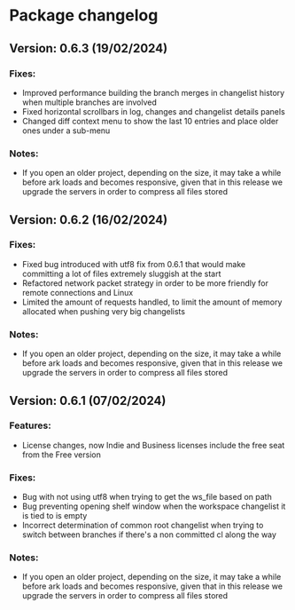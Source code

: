 # Package changelog
## Version: 0.6.3 (19/02/2024)
### Fixes:
- Improved performance building the branch merges in changelist history when multiple branches are involved
- Fixed horizontal scrollbars in log, changes and changelist details panels
- Changed diff context menu to show the last 10 entries and place older ones under a sub-menu

### Notes:
- If you open an older project, depending on the size, it may take a while before ark loads and becomes responsive, given that in this release we upgrade the servers in order to compress all files stored

## Version: 0.6.2 (16/02/2024)
### Fixes:
- Fixed bug introduced with utf8 fix from 0.6.1 that would make committing a lot of files extremely sluggish at the start
- Refactored network packet strategy in order to be more friendly for remote connections and Linux
- Limited the amount of requests handled, to limit the amount of memory allocated when pushing very big changelists

### Notes:
- If you open an older project, depending on the size, it may take a while before ark loads and becomes responsive, given that in this release we upgrade the servers in order to compress all files stored


## Version: 0.6.1 (07/02/2024)
### Features:
- License changes, now Indie and Business licenses include the free seat from the Free version

### Fixes:
- Bug with not using utf8 when trying to get the ws_file based on path
- Bug preventing opening shelf window when the workspace changelist it is tied to is empty
- Incorrect determination of common root changelist when trying to switch between branches if there's a non committed cl along the way

### Notes:
- If you open an older project, depending on the size, it may take a while before ark loads and becomes responsive, given that in this release we upgrade the servers in order to compress all files stored